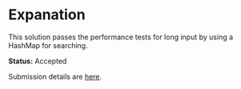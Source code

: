 Expanation
===

This solution passes the performance tests for long input by using a HashMap for searching.

__Status:__ Accepted

Submission details are [here](https://leetcode.com/submissions/detail/709993632/).